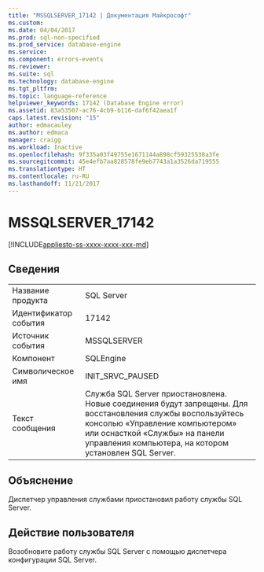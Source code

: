```yaml
---
title: "MSSQLSERVER_17142 | Документация Майкрософт"
ms.custom: 
ms.date: 04/04/2017
ms.prod: sql-non-specified
ms.prod_service: database-engine
ms.service: 
ms.component: errors-events
ms.reviewer: 
ms.suite: sql
ms.technology: database-engine
ms.tgt_pltfrm: 
ms.topic: language-reference
helpviewer_keywords: 17142 (Database Engine error)
ms.assetid: 83a53507-ac76-4cb9-b116-daf6f42aea1f
caps.latest.revision: "15"
author: edmacauley
ms.author: edmaca
manager: craigg
ms.workload: Inactive
ms.openlocfilehash: 9f335a03f49755e1671144a898cf59325538a3fe
ms.sourcegitcommit: 45e4efb7aa828578fe9eb7743a1a3526da719555
ms.translationtype: HT
ms.contentlocale: ru-RU
ms.lasthandoff: 11/21/2017
---
```

# <a name="mssqlserver17142"></a>MSSQLSERVER_17142
[!INCLUDE[appliesto-ss-xxxx-xxxx-xxx-md](../../includes/appliesto-ss-xxxx-xxxx-xxx-md.md)]
  
## <a name="details"></a>Сведения  
  
|||  
|-|-|  
|Название продукта|SQL Server|  
|Идентификатор события|17142|  
|Источник события|MSSQLSERVER|  
|Компонент|SQLEngine|  
|Символическое имя|INIT_SRVC_PAUSED|  
|Текст сообщения|Служба SQL Server приостановлена. Новые соединения будут запрещены. Для восстановления службы воспользуйтесь консолью «Управление компьютером» или оснасткой «Службы» на панели управления компьютера, на котором установлен SQL Server.|  
  
## <a name="explanation"></a>Объяснение  
Диспетчер управления службами приостановил работу службы SQL Server.  
  
## <a name="user-action"></a>Действие пользователя  
Возобновите работу службы SQL Server с помощью диспетчера конфигурации SQL Server.  
  
